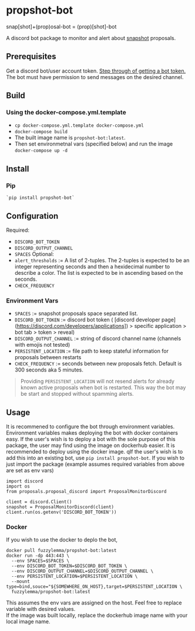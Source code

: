 # propshot-bot
snap[shot]+(prop)osal-bot = (prop)[shot]-bot

A discord bot package to monitor and alert about [snapshot](https://snapshot.org) proposals. 

## Prerequisites
Get a discord bot/user account token. [Step through of getting a bot token.](https://github.com/reactiflux/discord-irc/wiki/Creating-a-discord-bot-&-getting-a-token)
The bot must have permission to send messages on the desired channel.


## Build

### Using the docker-compose.yml.template
 - `cp docker-compose.yml.template docker-compose.yml`
 - `docker-compose build`
 - The built image name is `propshot-bot:latest`.
 - Then set environmetnal vars (specified below) and run the image `docker-compose up -d`

## Install
### Pip
    `pip install propshot-bot`
    

## Configuration
Required:
 - `DISCORD_BOT_TOKEN`
 - `DISCORD_OUTPUT_CHANNEL`
 - `SPACES`
Optional:
 - `alert_thresholds` := A list of 2-tuples. The 2-tuples is expected to be an integer representing seconds and then a hexidecimal number to describe a color. The list is expected to be in ascending based on the seconds. 
 - `CHECK_FREQUENCY`

### Environment Vars
 - `SPACES` := snapshot proposals space separated list.
 - `DISCORD_BOT_TOKEN` := discord bot token ( [discord developer page] (https://discord.com/developers/applications]) > specific application > bot tab > token > reveal)
 - `DISCORD_OUTPUT_CHANNEL` := string of discord channel name (channels with emojis not tested)
 - `PERSISTENT_LOCATION` := file path to keep stateful information for proposals between restarts
 - `CHECK_FREQUENCY` :=  seconds between new proposals fetch. Default is 300 seconds aka 5 minutes.
 
> Providing `PERSISTENT_LOCATION` will not resend alerts for already known active proposals when bot is restarted. This way the bot may be start and stopped without spamming alerts. 
 


## Usage 
It is recommened to configure the bot through environment variables. Environment variables makes deploying the bot with docker containers easy. If the user's wish is to deploy a bot with the sole purpose of this package, the user may find using the image on dockerhub easier. 
It is recommended to deploy using the docker image. qIf the user's wish is to add this into an existing bot, use `pip install propshot-bot`. 
If you wish to just import the package (example assumes required variables from above are set as env vars)
```
import discord
import os
from proposals.proposal_discord import ProposalMonitorDiscord

client = discord.Client()
snapshot = ProposalMonitorDiscord(client)
client.run(os.getenv('DISCORD_BOT_TOKEN'))
```


### Docker 
If you wish to use the docker to deplo the bot, 
```
docker pull fuzzylemma/propshot-bot:latest
docker run -dp 443:443 \
  --env SPACES=$SPACES \
  --env DISCORD_BOT_TOKEN=$DISCORD_BOT_TOKEN \
  --env DISCORD_OUTPUT_CHANNEL=$DISCORD_OUTPUT_CHANNEL \
  --env PERSISTENT_LOCATION=$PERSISTENT_LOCATION \
  --mount type=bind,souce="${SOMEWHERE_ON_HOST},target=$PERSISTENT_LOCATION \
  fuzzylemma/propshot-bot:latest
```
This assumes the env vars are assigned on the host. Feel free to replace variable with desired values.  
If the image was built locally, replace the dockerhub image name with your local image name. 